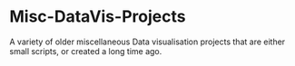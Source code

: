# Misc-DataVis-Projects
A variety of older miscellaneous Data visualisation projects that are either small scripts, or created a long time ago. 
